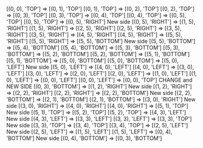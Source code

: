 [(0, 0), 'TOP'] => [(0, 1), 'TOP']
[(0, 1), 'TOP'] => [(0, 2), 'TOP']
[(0, 2), 'TOP'] => [(0, 3), 'TOP']
[(0, 3), 'TOP'] => [(0, 4), 'TOP']
[(0, 4), 'TOP'] => [(0, 5), 'TOP']
[(0, 5), 'TOP'] => [(0, 5), 'RIGHT']
New side
[(0, 5), 'RIGHT'] => [(1, 5), 'RIGHT']
[(1, 5), 'RIGHT'] => [(2, 5), 'RIGHT']
[(2, 5), 'RIGHT'] => [(3, 5), 'RIGHT']
[(3, 5), 'RIGHT'] => [(4, 5), 'RIGHT']
[(4, 5), 'RIGHT'] => [(5, 5), 'RIGHT']
[(5, 5), 'RIGHT'] => [(5, 5), 'BOTTOM']
New side
[(5, 5), 'BOTTOM'] => [(5, 4), 'BOTTOM']
[(5, 4), 'BOTTOM'] => [(5, 3), 'BOTTOM']
[(5, 3), 'BOTTOM'] => [(5, 2), 'BOTTOM']
[(5, 2), 'BOTTOM'] => [(5, 1), 'BOTTOM']
[(5, 1), 'BOTTOM'] => [(5, 0), 'BOTTOM']
[(5, 0), 'BOTTOM'] => [(5, 0), 'LEFT']
New side
[(5, 0), 'LEFT'] => [(4, 0), 'LEFT']
[(4, 0), 'LEFT'] => [(3, 0), 'LEFT']
[(3, 0), 'LEFT'] => [(2, 0), 'LEFT']
[(2, 0), 'LEFT'] => [(1, 0), 'LEFT']
[(1, 0), 'LEFT'] => [(0, 0), 'LEFT']
[(0, 0), 'LEFT'] => [(0, 0), 'TOP']
CHANGE and NEW SIDE
[(0, 3), 'BOTTOM'] => [(1, 2), 'RIGHT']
New side
[(1, 2), 'RIGHT'] => [(2, 2), 'RIGHT']
[(2, 2), 'RIGHT'] => [(2, 2), 'BOTTOM']
New side
[(2, 2), 'BOTTOM'] => [(2, 1), 'BOTTOM']
[(2, 1), 'BOTTOM'] => [(3, 0), 'RIGHT']
New side
[(3, 0), 'RIGHT'] => [(4, 0), 'RIGHT']
[(4, 0), 'RIGHT'] => [(5, 1), 'TOP']
New side
[(5, 1), 'TOP'] => [(5, 2), 'TOP']
[(5, 2), 'TOP'] => [(4, 3), 'LEFT']
New side
[(4, 3), 'LEFT'] => [(3, 3), 'LEFT']
[(3, 3), 'LEFT'] => [(3, 3), 'TOP']
New side
[(3, 3), 'TOP'] => [(3, 4), 'TOP']
[(3, 4), 'TOP'] => [(2, 5), 'LEFT']
New side
[(2, 5), 'LEFT'] => [(1, 5), 'LEFT']
[(1, 5), 'LEFT'] => [(0, 4), 'BOTTOM']
New side
[(0, 4), 'BOTTOM'] => [(0, 3), 'BOTTOM']